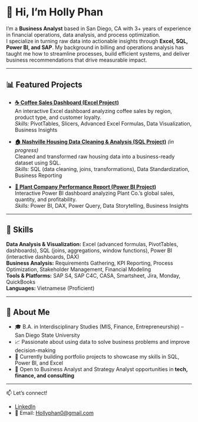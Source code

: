 # 👋 Hi, I’m Holly Phan  

I’m a **Business Analyst** based in San Diego, CA with 3+ years of experience in financial operations, data analysis, and process optimization.  
I specialize in turning raw data into actionable insights through **Excel, SQL, Power BI, and SAP**. My background in billing and operations analysis has taught me how to streamline processes, build efficient systems, and deliver business recommendations that drive measurable impact.  

---

  ## 📊 Featured Projects  

- **[☕ Coffee Sales Dashboard (Excel Project)](https://github.com/hollyphan/Excel)**  
  An interactive Excel dashboard analyzing coffee sales by region, product type, and customer loyalty.  
  *Skills:* PivotTables, Slicers, Advanced Excel Formulas, Data Visualization, Business Insights  

- **[🏠 Nashville Housing Data Cleaning & Analysis (SQL Project)](https://github.com/hollyphan/SQL)** *(in progress)*  
  Cleaned and transformed raw housing data into a business-ready dataset using SQL.  
  *Skills:* SQL (data cleaning, joins, transformations), Data Standardization, Business Reporting  

- **[🌱 Plant Company Performance Report (Power BI Project)](https://github.com/hollyphan/Power-BI)**  
  Interactive Power BI dashboard analyzing Plant Co.’s global sales, quantity, and profitability.  
  *Skills:* Power BI, DAX, Power Query, Data Storytelling, Business Insights  


---

## 🔧 Skills  

**Data Analysis & Visualization:** Excel (advanced formulas, PivotTables, dashboards), SQL (joins, aggregations, window functions), Power BI (interactive dashboards, DAX)  
**Business Analysis:** Requirements Gathering, KPI Reporting, Process Optimization, Stakeholder Management, Financial Modeling  
**Tools & Platforms:** SAP S4, SAP C4C, CASA, Smartsheet, Jira, Monday, QuickBooks  
**Languages:** Vietnamese (Proficient)  

---

## 🌟 About Me  

- 🎓 B.A. in Interdisciplinary Studies (MIS, Finance, Entrepreneurship) – San Diego State University  
- 📈 Passionate about using data to solve business problems and improve decision-making  
- 🚀 Currently building portfolio projects to showcase my skills in SQL, Power BI, and Excel  
- 🤝 Open to Business Analyst and Strategy Analyst opportunities in **tech, finance, and consulting**  

---

📫 Let’s connect!  
- [LinkedIn](https://www.linkedin.com/in/holly-phan/)  
- 📧 Email: Hollyphan0@gmail.com  

